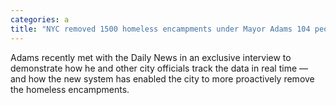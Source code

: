 ```yaml
---
categories: a
title: "NYC removed 1500 homeless encampments under Mayor Adams 104 people accepted help latest city data"
---
```

Adams recently met with the Daily News in an exclusive interview to demonstrate how he and other city officials track the data in real time — and how the new system has enabled the city to more proactively remove the homeless encampments.